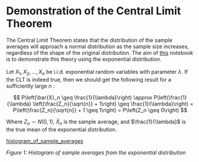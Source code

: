 # Demonstration of the Central Limit Theorem

The Central Limit Theorem states that the distribution of the sample averages will approach a normal distribution as the sample size increases, regardless of the shape of the original distribution. The aim of [this](CLT_code.ipynb) notebook is to demonstrate this theory using the exponential distribution.
<br><br>
Let $X_{1}, X_{2}, ..., X_{n}$ be i.i.d. exponential random variables with parameter $\lambda$. If the CLT is indeed true, then we should get the following result for a sufficiently large $n$ :

$$
P\left(\bar{X}_n \geq \frac{1}{\lambda}\right) \approx P\left(\frac{1}{\lambda} \left(\frac{Z_n}{\sqrt{n}} + 1\right) \geq \frac{1}{\lambda}\right) = P\left(\frac{Z_n}{\sqrt{n}} + 1 \geq 1\right) = P\left(Z_n \geq 0\right)
$$

Where $Z_n \sim N(0,1)$, $\bar{X}_{n}$ is the sample average, and $\frac{1}{\lambda}$ is the true mean of the exponential distribution.

[histogram_of_sample_averages](histogram_of_sample_averages.png)

*Figure 1: Histogram of sample averages from the exponential distribution*
